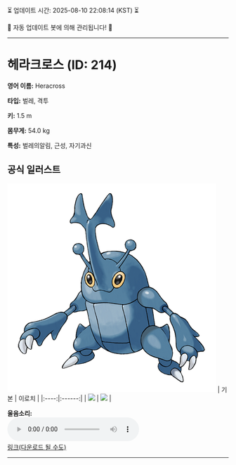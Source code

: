 
⏳ 업데이트 시간: 2025-08-10 22:08:14 (KST) ⏳

🤖 자동 업데이트 봇에 의해 관리됩니다! 🤖

---

# 헤라크로스 (ID: 214)
**영어 이름:** Heracross

**타입:** 벌레, 격투

**키:** 1.5 m

**몸무게:** 54.0 kg

**특성:** 벌레의알림, 근성, 자기과신

## 공식 일러스트
![](https://raw.githubusercontent.com/PokeAPI/sprites/master/sprites/pokemon/other/official-artwork/214.png)
| 기본 | 이로치 |
|:----:|:------:|
| <img src="http://play.pokemonshowdown.com/sprites/ani/heracross.gif" width="200"> | <img src="http://play.pokemonshowdown.com/sprites/ani-shiny/heracross.gif" width="200"> |

**울음소리:**<br><audio controls src="https://raw.githubusercontent.com/PokeAPI/cries/main/cries/pokemon/latest/214.ogg"></audio><br> [링크(다운로드 될 수도)](https://raw.githubusercontent.com/PokeAPI/cries/main/cries/pokemon/latest/214.ogg)


---
